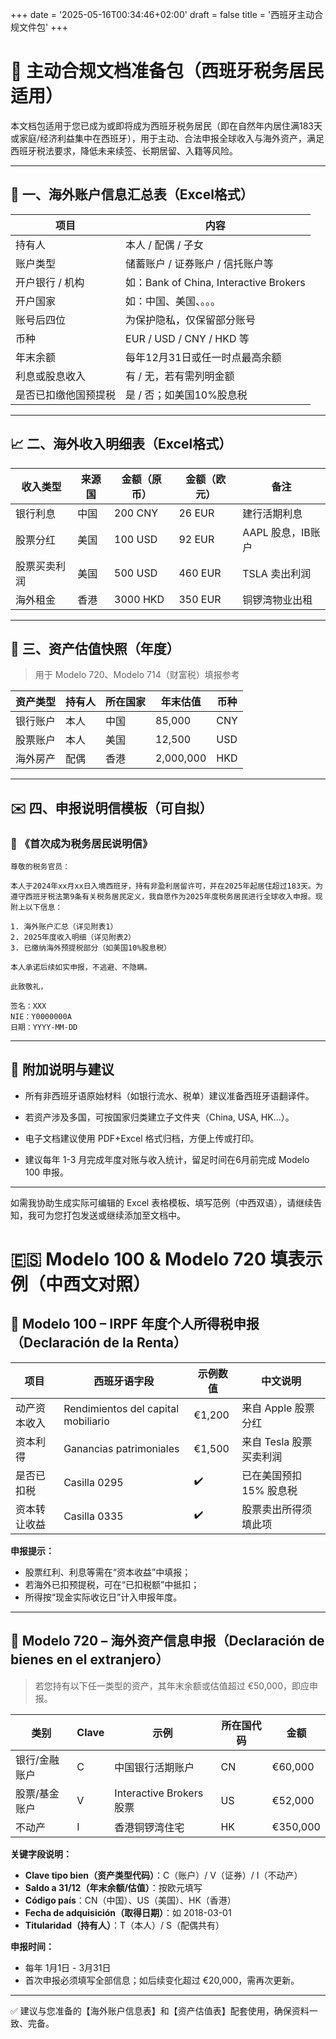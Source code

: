 +++
date = '2025-05-16T00:34:46+02:00'
draft = false
title = '西班牙主动合规文件包'
+++

# 📂 主动合规文档准备包（西班牙税务居民适用）

本文档包适用于您已成为或即将成为西班牙税务居民（即在自然年内居住满183天或家庭/经济利益集中在西班牙），用于主动、合法申报全球收入与海外资产，满足西班牙税法要求，降低未来续签、长期居留、入籍等风险。

---

## 🧾 一、海外账户信息汇总表（Excel格式）

| 项目         | 内容                                   |
| ---------- | ------------------------------------ |
| 持有人        | 本人 / 配偶 / 子女                         |
| 账户类型       | 储蓄账户 / 证券账户 / 信托账户等                  |
| 开户银行 / 机构  | 如：Bank of China, Interactive Brokers |
| 开户国家       | 如：中国、美国、。。。                          |
| 账号后四位      | 为保护隐私，仅保留部分账号                        |
| 币种         | EUR / USD / CNY / HKD 等              |
| 年末余额       | 每年12月31日或任一时点最高余额                    |
| 利息或股息收入    | 有 / 无，若有需列明金额                        |
| 是否已扣缴他国预提税 | 是 / 否；如美国10%股息税                      |

---

## 📈 二、海外收入明细表（Excel格式）

|收入类型|来源国|金额（原币）|金额（欧元）|备注|
|---|---|---|---|---|
|银行利息|中国|200 CNY|26 EUR|建行活期利息|
|股票分红|美国|100 USD|92 EUR|AAPL 股息，IB账户|
|股票买卖利润|美国|500 USD|460 EUR|TSLA 卖出利润|
|海外租金|香港|3000 HKD|350 EUR|铜锣湾物业出租|

---

## 💼 三、资产估值快照（年度）

> 用于 Modelo 720、Modelo 714（财富税）填报参考

|资产类型|持有人|所在国家|年末估值|币种|
|---|---|---|---|---|
|银行账户|本人|中国|85,000|CNY|
|股票账户|本人|美国|12,500|USD|
|海外房产|配偶|香港|2,000,000|HKD|

---

## ✉️ 四、申报说明信模板（可自拟）

### 📌 《首次成为税务居民说明信》

```
尊敬的税务官员：

本人于2024年xx月xx日入境西班牙，持有非盈利居留许可，并在2025年起居住超过183天。为遵守西班牙税法第9条有关税务居民定义，我自愿作为2025年度税务居民进行全球收入申报。现附上以下信息：

1. 海外账户汇总（详见附表1）
2. 2025年度收入明细（详见附表2）
3. 已缴纳海外预提税部分（如美国10%股息税）

本人承诺后续如实申报，不逃避、不隐瞒。

此致敬礼，

签名：XXX  
NIE：Y0000000A  
日期：YYYY-MM-DD
```

---

## 📎 附加说明与建议

- 所有非西班牙语原始材料（如银行流水、税单）建议准备西班牙语翻译件。
    
- 若资产涉及多国，可按国家归类建立子文件夹（China, USA, HK...）。
    
- 电子文档建议使用 PDF+Excel 格式归档，方便上传或打印。
    
- 建议每年 1-3 月完成年度对账与收入统计，留足时间在6月前完成 Modelo 100 申报。
    

---

如需我协助生成实际可编辑的 Excel 表格模板、填写范例（中西双语），请继续告知，我可为您打包发送或继续添加至文档中。

# 🇪🇸 Modelo 100 & Modelo 720 填表示例（中西文对照）

## 📄 Modelo 100 – IRPF 年度个人所得税申报（Declaración de la Renta）

| 项目 | 西班牙语字段 | 示例数值 | 中文说明 |
|------|---------------|----------|----------|
| 动产资本收入 | Rendimientos del capital mobiliario | €1,200 | 来自 Apple 股票分红 |
| 资本利得 | Ganancias patrimoniales | €1,500 | 来自 Tesla 股票买卖利润 |
| 是否已扣税 | Casilla 0295 | ✔️ | 已在美国预扣 15% 股息税 |
| 资本转让收益 | Casilla 0335 | ✔️ | 股票卖出所得须填此项 |

**申报提示：**
- 股票红利、利息等需在“资本收益”中填报；
- 若海外已扣预提税，可在“已扣税额”中抵扣；
- 所得按“现金实际收讫日”计入申报年度。

---

## 📄 Modelo 720 – 海外资产信息申报（Declaración de bienes en el extranjero）

> 若您持有以下任一类型的资产，其年末余额或估值超过 €50,000，即应申报。

| 类别 | Clave | 示例 | 所在国代码 | 金额 |
|------|-------|------|------------|------|
| 银行/金融账户 | C | 中国银行活期账户 | CN | €60,000 |
| 股票/基金账户 | V | Interactive Brokers 股票 | US | €52,000 |
| 不动产 | I | 香港铜锣湾住宅 | HK | €350,000 |

**关键字段说明：**
- **Clave tipo bien（资产类型代码）**：C（账户）/ V（证券）/ I（不动产）
- **Saldo a 31/12（年末余额/估值）**：按欧元填写
- **Código país**：CN（中国）、US（美国）、HK（香港）
- **Fecha de adquisición（取得日期）**：如 2018-03-01
- **Titularidad（持有人）**：T（本人）/ S（配偶共有）

**申报时间：**
- 每年 1月1日 - 3月31日
- 首次申报必须填写全部信息；如后续变化超过 €20,000，需再次更新。

---

✅ 建议与您准备的【海外账户信息表】和【资产估值表】配套使用，确保资料一致、完备。

